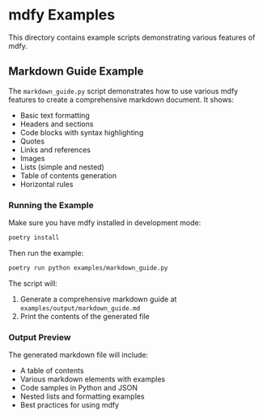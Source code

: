 # mdfy Examples

This directory contains example scripts demonstrating various features of mdfy.

## Markdown Guide Example

The `markdown_guide.py` script demonstrates how to use various mdfy features to create a comprehensive markdown document. It shows:

- Basic text formatting
- Headers and sections
- Code blocks with syntax highlighting
- Quotes
- Links and references
- Images
- Lists (simple and nested)
- Table of contents generation
- Horizontal rules

### Running the Example

Make sure you have mdfy installed in development mode:

```bash
poetry install
```

Then run the example:

```bash
poetry run python examples/markdown_guide.py
```

The script will:
1. Generate a comprehensive markdown guide at `examples/output/markdown_guide.md`
2. Print the contents of the generated file

### Output Preview

The generated markdown file will include:
- A table of contents
- Various markdown elements with examples
- Code samples in Python and JSON
- Nested lists and formatting examples
- Best practices for using mdfy